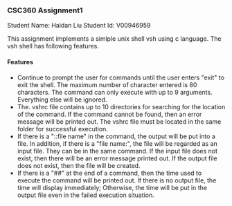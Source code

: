 ### CSC360 Assignment1 
Student Name: Haidan Liu 
Student Id: V00946959

This assignment implements a simlple unix shell vsh using c language. The vsh shell has following features. 

#### Features


- Continue to prompt the user for commands until the user enters "exit" to exit the shell. The maximum number of character entered is 80 characters. The command can only execute with up to 9 arguments. Everything else will be ignored.
- The. vshrc file contains up to 10 directories for searching for the location of the command. If the command cannot be found, then an error message will be printed out. The vshrc file must be located in the same folder for successful execution.
- If there is a "::file name" in the command, the output will be put into a file. In addition, if there is a "file name:", the file will be regarded as an input file. They can be in the same command. If the input file does not exist, then there will be an error message printed out. If the output file does not exist, then the file will be created.
- If there is a "##" at the end of a command, then the time used to execute the command will be printed out. If there is no output file, the time will display immediately; Otherwise, the time will be put in the output file even in the failed execution situation. 















